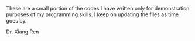 These are a small portion of the codes I have written only for demonstration purposes of my programming skills. I keep on updating the files as time goes by.

Dr. Xiang Ren
